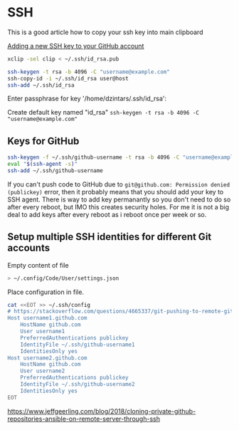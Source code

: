 # SSH

This is a good article how to copy your ssh key into main clipboard

[Adding a new SSH key to your GitHub account](https://help.github.com/en/github/authenticating-to-github/adding-a-new-ssh-key-to-your-github-account)

```sh
xclip -sel clip < ~/.ssh/id_rsa.pub
```

```sh
ssh-keygen -t rsa -b 4096 -C "username@example.com"
ssh-copy-id -i ~/.ssh/id_rsa user@host
ssh-add ~/.ssh/id_rsa
```

Enter passphrase for key '/home/dzintars/.ssh/id_rsa':

Create default key named "id_rsa"
`ssh-keygen -t rsa -b 4096 -C "username@example.com"`

## Keys for GitHub

```sh
ssh-keygen -f ~/.ssh/github-username -t rsa -b 4096 -C "username@example.com"
eval "$(ssh-agent -s)"
ssh-add ~/.ssh/github-username
```

If you can't push code to GitHub due to `git@github.com: Permission denied (publickey)` error, then it probably means that you should add your key to SSH agent.
There is way to add key permanantly so you don't need to do so after every reboot, but IMO this creates security holes.
For me it is not a big deal to add keys after every reboot as i reboot once per week or so.

## Setup multiple SSH identities for different Git accounts

Empty content of file

```sh
> ~/.config/Code/User/settings.json
```

Place configuration in file.

```sh
cat <<EOT >> ~/.ssh/config
# https://stackoverflow.com/questions/4665337/git-pushing-to-remote-github-repository-as-wrong-user/12438179
Host username1.github.com
    HostName github.com
    User username1
    PreferredAuthentications publickey
    IdentityFile ~/.ssh/github-username1
    IdentitiesOnly yes
Host username2.github.com
    HostName github.com
    User username2
    PreferredAuthentications publickey
    IdentityFile ~/.ssh/github-username2
    IdentitiesOnly yes
EOT
```

https://www.jeffgeerling.com/blog/2018/cloning-private-github-repositories-ansible-on-remote-server-through-ssh
